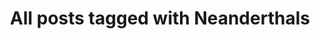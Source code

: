 ---
layout: tag
title: "All posts tagged with Neanderthals"
permalink: /weblog/tags/neanderthals/
taxonomy: Neanderthals
---
